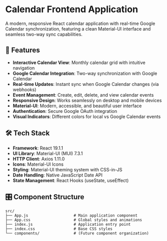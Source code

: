 # Calendar Frontend Application

A modern, responsive React calendar application with real-time Google Calendar synchronization, featuring a clean Material-UI interface and seamless two-way sync capabilities.

## 🚀 Features

- **Interactive Calendar View**: Monthly calendar grid with intuitive navigation
- **Google Calendar Integration**: Two-way synchronization with Google Calendar
- **Real-time Updates**: Instant sync when Google Calendar changes (via webhooks)
- **Event Management**: Create, edit, delete, and view calendar events
- **Responsive Design**: Works seamlessly on desktop and mobile devices
- **Material-UI**: Modern, accessible, and beautiful user interface
- **Authentication**: Secure Google OAuth integration
- **Visual Indicators**: Different colors for local vs Google Calendar events

## 🛠 Tech Stack

- **Framework**: React 19.1.1
- **UI Library**: Material-UI (MUI) 7.3.1
- **HTTP Client**: Axios 1.11.0
- **Icons**: Material-UI Icons
- **Styling**: Material-UI theming system with CSS-in-JS
- **Date Handling**: Native JavaScript Date API
- **State Management**: React Hooks (useState, useEffect)

## 🎛 Component Structure

```
src/
├── App.js                    # Main application component
├── App.css                   # Global styles and animations
├── index.js                  # Application entry point
├── index.css                 # Base CSS styles
└── components/               # (Future component organization)
```